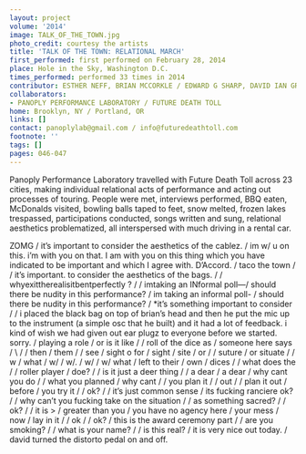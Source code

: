 ```yaml
---
layout: project
volume: '2014'
image: TALK_OF_THE_TOWN.jpg
photo_credit: courtesy the artists
title: 'TALK OF THE TOWN: RELATIONAL MARCH'
first_performed: first performed on February 28, 2014
place: Hole in the Sky, Washington D.C.
times_performed: performed 33 times in 2014
contributor: ESTHER NEFF, BRIAN MCCORKLE / EDWARD G SHARP, DAVID IAN GRIESS
collaborators:
- PANOPLY PERFORMANCE LABORATORY / FUTURE DEATH TOLL
home: Brooklyn, NY / Portland, OR
links: []
contact: panoplylab@gmail.com / info@futuredeathtoll.com
footnote: ''
tags: []
pages: 046-047
---
```


Panoply Performance Laboratory travelled with Future Death Toll across 23 cities, making individual relational acts of performance and acting out processes of touring. People were met, interviews performed, BBQ eaten, McDonalds visited, bowling balls taped to feet, snow melted, frozen lakes trespassed, participations conducted, songs written and sung, relational aesthetics problematized, all interspersed with much driving in a rental car.

ZOMG / it’s important to consider the aesthetics of the cablez. / im w/ u on this. i’m with you on that. I am with you on this thing which you have indicated to be important and which I agree with. D’Accord. / taco the town /  / it’s important. to consider the aesthetics of the bags. /  / whyexittherealisitbentperfectly ? /  / imtaking an INformal poll—/ should there be nudity in this performance? / im taking an informal poll- / should there be nudity in this performance? / *it’s something important to consider /  / i placed the black bag on top of brian’s head and then he put the mic up to the instrument (a simple osc that he built) and it had a lot of feedback. i kind of wish we had given out ear plugz to everyone before we started. sorry. / playing a role / or is it like /  / roll of the dice as / someone here says / \ /  / then / them /  / see  / sight o for  / sight / site / or /  / suture / or situate /  / w / what  / w/ / w/. / w/ / w/ what / left to their / own  / dices /  / what does the /  / roller player / doe? /  / is it just a deer thing /  / a dear / a dear / why cant you do /  / what you planned / why cant /  / you plan it /  / out /  / plan it out / before / you try it /  / ok? /  / it’s just common sense / its fucking ranciere ok? /  / why can’t you fucking take on the situation /  / as something sacred? /  / ok? /  / it is > / greater than you / you have no agency here / your mess / now / lay in it /  / ok /  / ok? / this is the award ceremony part /  / are you smoking? /  / what is your name? /  / is this real? / it is very nice out today. / david turned the distorto pedal on and off.
